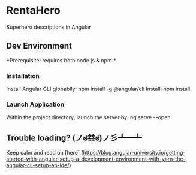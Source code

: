 # RentaHero
Superhero descriptions in Angular
## Dev Environment
  *Prerequisite: requires both node.js & npm *
### Installation
Install Angular CLI globablly: npm install -g @angular/cli
Install: npm install
### Launch Application
Within the project directory, launch the server by: ng serve --open

## Trouble loading? (ノಠ益ಠ)ノ彡┻━┻

Keep calm and read on [here] (https://blog.angular-university.io/getting-started-with-angular-setup-a-development-environment-with-yarn-the-angular-cli-setup-an-ide/)
